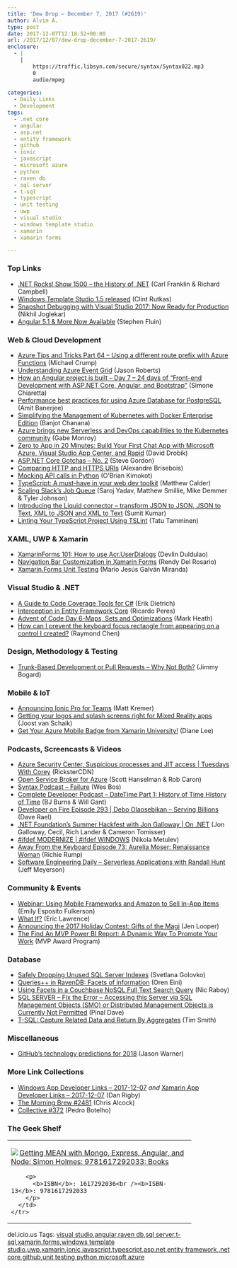 ```yaml
---
title: 'Dew Drop – December 7, 2017 (#2619)'
author: Alvin A.
type: post
date: 2017-12-07T12:18:52+00:00
url: /2017/12/07/dew-drop-december-7-2017-2619/
enclosure:
  - |
    |
        https://traffic.libsyn.com/secure/syntax/Syntax022.mp3
        0
        audio/mpeg
        
categories:
  - Daily Links
  - Development
tags:
  - .net core
  - angular
  - asp.net
  - entity framework
  - github
  - ionic
  - javascript
  - microsoft azure
  - python
  - raven db
  - sql server
  - t-sql
  - typescript
  - unit testing
  - uwp
  - visual studio
  - windows template studio
  - xamarin
  - xamarin forms

---
```

### <a name="top"></a>Top Links

  * <a href="http://www.dotnetrocks.com/default.aspx?ShowNum=1500" target="_blank">.NET Rocks! Show 1500 &#8211; the History of .NET</a> (Carl Franklin & Richard Campbell)
  * <a href="http://blogs.windows.com/buildingapps/2017/12/06/windows-template-studio-1-5-released/?WT.mc_id=DX_MVP4025064" target="_blank">Windows Template Studio 1.5 released</a> (Clint Rutkas)
  * <a href="https://blogs.msdn.microsoft.com/visualstudio/2017/12/06/snapshot-debugging-with-visual-studio-2017-now-ready-for-production/" target="_blank">Snapshot Debugging with Visual Studio 2017: Now Ready for Production</a> (Nikhil Joglekar)
  * <a href="https://blog.angular.io/angular-5-1-more-now-available-27d372f5eb4e?source=rss----447683c3d9a3---4" target="_blank">Angular 5.1 & More Now Available</a> (Stephen Fluin)



### <a name="web"></a>Web & Cloud Development

  * <a href="https://www.michaelcrump.net/azure-tips-and-tricks64/" target="_blank">Azure Tips and Tricks Part 64 &#8211; Using a different route prefix with Azure Functions</a> (Michael Crump)
  * <a href="http://dontcodetired.com/blog/post/Understanding-Azure-Event-Grid" target="_blank">Understanding Azure Event Grid</a> (Jason Roberts)
  * <a href="http://feedproxy.google.com/~r/Codeclimber/~3/6yZSgGYnGAc/" target="_blank">How an Angular project is built &#8211; Day 7 &#8211; 24 days of &#8220;Front-end Development with ASP.NET Core, Angular, and Bootstrap&#8221;</a> (Simone Chiaretta)
  * <a href="https://azure.microsoft.com/blog/performance-best-practices-for-using-azure-database-for-postgresql/" target="_blank">Performance best practices for using Azure Database for PostgreSQL</a> (Amit Banerjee)
  * <a href="https://blog.docker.com/2017/12/kubernetes-in-docker-ee/" target="_blank">Simplifying the Management of Kubernetes with Docker Enterprise Edition</a> (Banjot Chanana)
  * <a href="https://azure.microsoft.com/blog/azure-brings-new-serverless-and-devops-capabilities-to-the-kubernetes-community/" target="_blank">Azure brings new Serverless and DevOps capabilities to the Kubernetes community</a> (Gabe Monroy)
  * <a href="https://blogs.msdn.microsoft.com/vsappcenter/build-your-first-chat-app-with-microsoft-azure-visual-studio-app-center-and-rapid/" target="_blank">Zero to App in 20 Minutes: Build Your First Chat App with Microsoft Azure, Visual Studio App Center, and Rapid</a> (David Drobik)
  * <a href="https://www.stevejgordon.co.uk/asp-net-core-gotchas-2" target="_blank">ASP.NET Core Gotchas – No. 2</a> (Steve Gordon)
  * <a href="https://alexandrebrisebois.wordpress.com/2017/12/06/comparing-http-and-https-uris/" target="_blank">Comparing HTTP and HTTPS URIs</a> (Alexandre Brisebois)
  * <a href="https://auth0.com/blog/mocking-api-calls-in-python/" target="_blank">Mocking API calls in Python</a> (O&#8217;Brian Kimokot)
  * <a href="https://borntolearn.mslearn.net/b/weblog/posts/typescript-a-must-have-in-your-web-dev-toolkit" target="_blank">TypeScript: A must-have in your web dev toolkit</a> (Matthew Calder)
  * <a href="https://slack.engineering/scaling-slacks-job-queue-687222e9d100?source=rss----58820b6d8904---4" target="_blank">Scaling Slack’s Job Queue</a> (Saroj Yadav, Matthew Smillie, Mike Demmer & Tyler Johnson)
  * <a href="https://blogs.msdn.microsoft.com/logicapps/2017/12/06/introducing-the-liquid-connector-transform-json-to-json-json-to-text-xml-to-json-and-xml-to-text/" target="_blank">Introducing the Liquid connector – transform JSON to JSON, JSON to Text, XML to JSON and XML to Text</a> (Sumit Kumar)
  * <a href="https://www.triplet.fi/blog/linting-your-typescript-project-using-tslint/" target="_blank">Linting Your TypeScript Project Using TSLint</a> (Tatu Tamminen)



### <a name="silverlight"></a>XAML, UWP & Xamarin

  * <a href="https://devlinduldulao.pro/how-to-use-acr-userdialogs/" target="_blank">XamarinForms 101: How to use Acr.UserDialogs</a> (Devlin Duldulao)
  * <a href="https://www.xamboy.com/2017/12/06/navigation-bar-customization-in-xamarin-forms/" target="_blank">Navigation Bar Customization in Xamarin Forms</a> (Rendy Del Rosario)
  * <a href="http://15mgm15.ghost.io/2017/12/06/xamarin-forms-unit-testing/" target="_blank">Xamarin.Forms Unit Testing</a> (Mario Jesús Galván Miranda)



### <a name="dotnet"></a>Visual Studio & .NET

  * <a href="https://blog.ndepend.com/guide-code-coverage-tools/" target="_blank">A Guide to Code Coverage Tools for C#</a> (Erik Dietrich)
  * <a href="https://weblogs.asp.net/ricardoperes/interception-in-entity-framework-core?WT.mc_id=DX_MVP4025064" target="_blank">Interception in Entity Framework Core</a> (Ricardo Peres)
  * <a href="http://markheath.net/post/advent-of-code-2017-day-6" target="_blank">Advent of Code Day 6-Maps, Sets and Optimizations</a> (Mark Heath)
  * <a href="https://blogs.msdn.microsoft.com/oldnewthing/20171206-00/?p=97526" target="_blank">How can I prevent the keyboard focus rectangle from appearing on a control I created?</a> (Raymond Chen)



### <a name="design"></a>Design, Methodology & Testing

  * <a href="http://feedproxy.google.com/~r/GrabBagOfT/~3/Cq8CkLNioe0/" target="_blank">Trunk-Based Development or Pull Requests &#8211; Why Not Both?</a> (Jimmy Bogard)



### <a name="mobile"></a>Mobile & IoT

  * <a href="https://blog.ionicframework.com/announcing-ionic-pro-for-teams/" target="_blank">Announcing Ionic Pro for Teams</a> (Matt Kremer)
  * <a href="http://feedproxy.google.com/~r/blogspot/dotnetbyexample/~3/4NYOWQYUZ0w/getting-your-logos-and-splash-screens.html" target="_blank">Getting your logos and splash screens right for Mixed Reality apps</a> (Joost van Schaik)
  * <a href="https://blog.xamarin.com/get-azure-mobile-badge-xamarin-university/" target="_blank">Get Your Azure Mobile Badge from Xamarin University!</a> (Diane Lee)



### <a name="podcasts"></a>Podcasts, Screencasts & Videos

  * <a href="https://channel9.msdn.com/Shows/Tuesdays-With-Corey/Azure-Security-Center-Suspicious-processes-and-JIT-access?WT.mc_id=DX_MVP4025064" target="_blank">Azure Security Center, Suspicious processes and JIT access | Tuesdays With Corey</a> (RicksterCDN)
  * <a href="https://channel9.msdn.com/Shows/Azure-Friday/Open-Service-Broker-for-Azure?WT.mc_id=DX_MVP4025064" target="_blank">Open Service Broker for Azure</a> (Scott Hanselman & Rob Caron)
  * <a href="https://traffic.libsyn.com/secure/syntax/Syntax022.mp3" target="_blank">Syntax Podcast &#8211; Failure</a> (Wes Bos)
  * <a href="http://completedeveloperpodcast.com/episode-120/?utm_source=rss&utm_medium=rss&utm_campaign=episode-120" target="_blank">Complete Developer Podcast &#8211; DateTime Part 1: History of Time History of Time</a> (BJ Burns & Will Gant)
  * <a href="http://developeronfire.com/podcast/episode-293-debo-olaosebikan-serving-billions" target="_blank">Developer on Fire Episode 293 | Debo Olaosebikan &#8211; Serving Billions</a> (Dave Rael)
  * <a href="https://channel9.msdn.com/Shows/On-NET/NET-Foundations-Summer-Hackfest-with-Jon-Galloway?WT.mc_id=DX_MVP4025064" target="_blank">.NET Foundation&#8217;s Summer Hackfest with Jon Galloway | On .NET</a> (Jon Galloway, Cecil, Rich Lander & Cameron Tomisser)
  * <a href="https://channel9.msdn.com/Shows/ifdefWINDOWS/ifdef-MODERNIZE?WT.mc_id=DX_MVP4025064" target="_blank">#ifdef MODERNIZE | #ifdef WINDOWS</a> (Nikola Metulev)
  * <a href="http://awayfromthekeyboard.com/2017/12/06/episode-73-aurelia-moser-renaissance-woman/" target="_blank">Away From the Keyboard Episode 73: Aurelia Moser: Renaissance Woman</a> (Richie Rump)
  * <a href="https://softwareengineeringdaily.com/2017/12/07/serverless-applications-with-randall-hunt/" target="_blank">Software Engineering Daily &#8211; Serverless Applications with Randall Hunt</a> (Jeff Meyerson)



### <a name="events"></a>Community & Events

  * <a href="https://developer.amazon.com/blogs/appstore/post/36f34dd6-0919-4ec1-9e46-e450dd87f7ed/webinar-using-mobile-frameworks-and-amazon-to-sell-in-app-items" target="_blank">Webinar: Using Mobile Frameworks and Amazon to Sell In-App Items</a> (Emily Esposito Fulkerson)
  * <a href="https://textslashplain.com/2017/12/06/what-if/" target="_blank">What If?</a> (Eric Lawrence)
  * <a href="https://www.nativescript.org/blog/announcing-the-2017-holiday-contest-gifts-of-the-magi" target="_blank">Announcing the 2017 Holiday Contest: Gifts of the Magi</a> (Jen Looper)
  * <a href="https://blogs.msdn.microsoft.com/mvpawardprogram/2017/12/06/find-an-mvp-power-bi/" target="_blank">The Find An MVP Power BI Report: A Dynamic Way To Promote Your Work</a> (MVP Award Program)



### <a name="sql"></a>Database

  * <a href="http://feedproxy.google.com/~r/MSSQLTips-LatestSqlServerTips/~3/nmiSjtn1U8Y/tip.asp" target="_blank">Safely Dropping Unused SQL Server Indexes</a> (Svetlana Golovko)
  * <a href="http://feedproxy.google.com/~r/AyendeRahien/~3/o7xOwW2cOdk/queries-in-ravendb-facets-of-information" target="_blank">Queries++ in RavenDB: Facets of information</a> (Oren Eini)
  * <a href="https://blog.couchbase.com/using-facets-couchbase-nosql-full-text-search-query/" target="_blank">Using Facets in a Couchbase NoSQL Full Text Search Query</a> (Nic Raboy)
  * <a href="https://blog.sqlauthority.com/2017/12/07/sql-server-fix-error-accessing-server-via-sql-management-objects-smo-distributed-management-objects-currently-not-permitted/" target="_blank">SQL SERVER – Fix the Error – Accessing this Server via SQL Management Objects (SMO) or Distributed Management Objects is Currently Not Permitted</a> (Pinal Dave)
  * <a href="http://feedproxy.google.com/~r/MSSQLTips-LatestSqlServerTips/~3/416y532qkCc/tip.asp" target="_blank">T-SQL: Capture Related Data and Return By Aggregates</a> (Tim Smith)



### <a name="misc"></a>Miscellaneous

  * <a href="https://github.com/blog/2480-github-s-technology-predictions-for-2018" target="_blank">GitHub&#8217;s technology predictions for 2018</a> (Jason Warner)



### <a name="links"></a>More Link Collections

  * <a href="https://www.windowsappdev.com/2017/12/windows-app-developer-links-2017-12-07/" target="_blank">Windows App Developer Links &#8211; 2017-12-07</a> _and_ <a href="https://www.allaboutxamarin.com/2017/12/xamarin-app-developer-links-2017-12-07/" target="_blank">Xamarin App Developer Links &#8211; 2017-12-07</a> (Dan Rigby)
  * <a href="http://feedproxy.google.com/~r/ReflectivePerspective/~3/dworoNunbGQ/" target="_blank">The Morning Brew #2481</a> (Chris Alcock)
  * <a href="http://feedproxy.google.com/~r/tympanus/~3/_-6nQcMfa_E/" target="_blank">Collective #372</a> (Pedro Botelho)



### <a name="shelf"></a>The Geek Shelf

<div class="wlWriterEditableSmartContent" id="scid:7dc1bd33-94bd-46fd-a20b-0131235bcd47:26706714-0aea-4fa0-9009-9961525e9241" style="margin: 0px; padding: 0px; float: none; display: inline;">
  <table cellspacing="0" cellpadding="2" width="400" border="0" unselectable="on">
    <tr>
      <td valign="top" width="400">
        <p>
          <a title="Getting MEAN with Mongo, Express, Angular, and Node: Simon Holmes: 9781617292033: Books" href="http://www.amazon.com/exec/obidos/ASIN/1617292036/amavin-20"><img data-recalc-dims="1" decoding="async" src="https://i0.wp.com/images-na.ssl-images-amazon.com/images/I/51ZwZCpn5dL._AC_US218_.jpg?w=660&#038;ssl=1" border="0" align="left" style="float:left" />Getting MEAN with Mongo, Express, Angular, and Node: Simon Holmes: 9781617292033: Books</a>
        </p>
        
        <p>
          <b>ISBN</b>: 1617292036<br /><b>ISBN-13</b>: 9781617292033
        </p>
      </td>
    </tr>
  </table>
</div>



<div class="wlWriterEditableSmartContent" id="scid:77ECF5F8-D252-44F5-B4EB-D463C5396A79:6a1bfb26-a04c-40a8-82ec-08fecb63094f" style="margin: 0px; padding: 0px; float: none; display: inline;">
  del.icio.us Tags: <a href="http://del.icio.us/popular/visual+studio" rel="tag">visual studio</a>,<a href="http://del.icio.us/popular/angular" rel="tag">angular</a>,<a href="http://del.icio.us/popular/raven+db" rel="tag">raven db</a>,<a href="http://del.icio.us/popular/sql+server" rel="tag">sql server</a>,<a href="http://del.icio.us/popular/t-sql" rel="tag">t-sql</a>,<a href="http://del.icio.us/popular/xamarin.forms" rel="tag">xamarin.forms</a>,<a href="http://del.icio.us/popular/windows+template+studio" rel="tag">windows template studio</a>,<a href="http://del.icio.us/popular/uwp" rel="tag">uwp</a>,<a href="http://del.icio.us/popular/xamarin" rel="tag">xamarin</a>,<a href="http://del.icio.us/popular/ionic" rel="tag">ionic</a>,<a href="http://del.icio.us/popular/javascript" rel="tag">javascript</a>,<a href="http://del.icio.us/popular/typescript" rel="tag">typescript</a>,<a href="http://del.icio.us/popular/asp.net" rel="tag">asp.net</a>,<a href="http://del.icio.us/popular/entity+framework" rel="tag">entity framework</a>,<a href="http://del.icio.us/popular/.net+core" rel="tag">.net core</a>,<a href="http://del.icio.us/popular/github" rel="tag">github</a>,<a href="http://del.icio.us/popular/unit+testing" rel="tag">unit testing</a>,<a href="http://del.icio.us/popular/python" rel="tag">python</a>,<a href="http://del.icio.us/popular/microsoft+azure" rel="tag">microsoft azure</a>
</div>